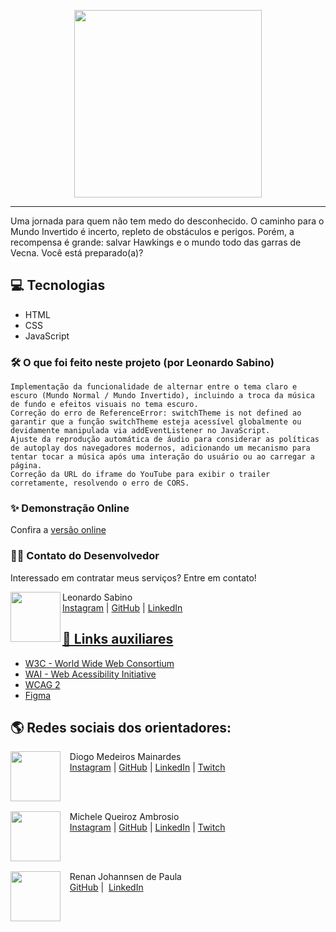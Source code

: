 <p align="center">
    <img width="300" src="https://micheleambrosio.github.io/semana-frontend-mundo-invertido/assets/images/banner/logo.svg">
</p>

-------
Uma jornada para quem não tem medo do desconhecido. O caminho para o Mundo Invertido é incerto, repleto de obstáculos e perigos. Porém, a recompensa é grande: salvar Hawkings e o mundo todo das garras de Vecna. Você está preparado(a)? 

## 💻 Tecnologias
- HTML
- CSS
- JavaScript

### 🛠️ O que foi feito neste projeto (por Leonardo Sabino)

    Implementação da funcionalidade de alternar entre o tema claro e escuro (Mundo Normal / Mundo Invertido), incluindo a troca da música de fundo e efeitos visuais no tema escuro.
    Correção do erro de ReferenceError: switchTheme is not defined ao garantir que a função switchTheme esteja acessível globalmente ou devidamente manipulada via addEventListener no JavaScript.
    Ajuste da reprodução automática de áudio para considerar as políticas de autoplay dos navegadores modernos, adicionando um mecanismo para tentar tocar a música após uma interação do usuário ou ao carregar a página.
    Correção da URL do iframe do YouTube para exibir o trailer corretamente, resolvendo o erro de CORS.


### ✨ Demonstração Online

Confira a [versão online](https://leonardosabino2025.github.io/landing-page-mundo-invertido/)

### 👨‍💻 Contato do Desenvolvedor

Interessado em contratar meus serviços? Entre em contato!

<p>
    <img align=left margin=10 width=80 src="https://avatars.githubusercontent.com/u/192727157?v=4"/>
    <p>Leonardo Sabino<br>
    <a href="https://www.instagram.com/leonardocsabino/">Instagram</a>&nbsp;|&nbsp;<a href="https://github.com/LeonardoSabino2025">GitHub</a>&nbsp;|&nbsp;<a href="https://www.linkedin.com/in/leonardo-sabino/">LinkedIn</p>
</p>

## 🔗 Links auxiliares

- [W3C - World Wide Web Consortium](http://w3c.org)
- [WAI - Web Acessibility Initiative](https://www.w3.org/WAI/)
- [WCAG 2](https://www.w3.org/WAI/WCAG21/quickref/) 
- [Figma](https://www.figma.com/file/I3Q42CcVUziRN3iMfTrbfb/Stranger-Things?node-id=0%3A1) 

## 🌎 Redes sociais dos orientadores:
<p>
    <img align=left margin=10 width=80 src="https://avatars.githubusercontent.com/u/16018277?v=4"/>
    <p>&nbsp&nbsp&nbspDiogo Medeiros Mainardes<br>
    &nbsp&nbsp&nbsp<a href="http://instagram.com/diogomainardes.dev">Instagram</a>&nbsp;|&nbsp;<a href="https://github.com/diogomainardes">GitHub</a>&nbsp;|&nbsp;<a href="https://www.linkedin.com/in/diogomainardes/">LinkedIn</a>&nbsp;|&nbsp;<a href="https://www.twitch.tv/dimmbr">Twitch</a></p>
</p>
<br/><br/>
<p>
    <img align=left margin=10 width=80 src="https://avatars.githubusercontent.com/u/55519539?v=4"/>
    <p>&nbsp&nbsp&nbspMichele Queiroz Ambrosio<br>
    &nbsp&nbsp&nbsp<a href="http://instagram.com/programi_">Instagram</a>&nbsp;|&nbsp;<a href="https://github.com/micheleambrosio">GitHub</a>&nbsp;|&nbsp;<a href="https://www.linkedin.com/in/michele-ambrosio-a4899661/">LinkedIn</a>&nbsp;|&nbsp;<a href="https://www.twitch.tv/michele_ambrosio">Twitch</a></p>
</p>
<br/><br/>
<p>
    <img align=left margin=10 width=80 src="https://avatars.githubusercontent.com/u/3266640?v=4"/>
    <p>&nbsp&nbsp&nbspRenan Johannsen de Paula <br>
    &nbsp&nbsp&nbsp<a href="https://github.com/RenanJPaula">GitHub</a>&nbsp;|&nbsp;
    <a href="https://www.linkedin.com/in/renanjpaula/">LinkedIn</a>
    </p>
</p>

